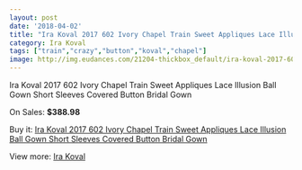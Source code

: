 ```yaml
---
layout: post
date: '2018-04-02'
title: "Ira Koval 2017 602 Ivory Chapel Train Sweet Appliques Lace Illusion Ball Gown Short Sleeves Covered Button Bridal Gown"
category: Ira Koval
tags: ["train","crazy","button","koval","chapel"]
image: http://img.eudances.com/21204-thickbox_default/ira-koval-2017-602-ivory-chapel-train-sweet-appliques-lace-illusion-ball-gown-short-sleeves-covered-button-bridal-gown.jpg
---
```

Ira Koval 2017 602 Ivory Chapel Train Sweet Appliques Lace Illusion Ball Gown Short Sleeves Covered Button Bridal Gown

On Sales: **$388.98**
<a href="https://www.eudances.com/en/ira-koval/6477-ira-koval-2017-602-ivory-chapel-train-sweet-appliques-lace-illusion-ball-gown-short-sleeves-covered-button-bridal-gown.html"><amp-img layout="responsive" width="600" height="600" src="//img.eudances.com/21204-thickbox_default/ira-koval-2017-602-ivory-chapel-train-sweet-appliques-lace-illusion-ball-gown-short-sleeves-covered-button-bridal-gown.jpg" alt="Ira Koval 2017 602 Ivory Chapel Train Sweet Appliques Lace Illusion Ball Gown Short Sleeves Covered Button Bridal Gown 0" /></a>
<a href="https://www.eudances.com/en/ira-koval/6477-ira-koval-2017-602-ivory-chapel-train-sweet-appliques-lace-illusion-ball-gown-short-sleeves-covered-button-bridal-gown.html"><amp-img layout="responsive" width="600" height="600" src="//img.eudances.com/21212-thickbox_default/ira-koval-2017-602-ivory-chapel-train-sweet-appliques-lace-illusion-ball-gown-short-sleeves-covered-button-bridal-gown.jpg" alt="Ira Koval 2017 602 Ivory Chapel Train Sweet Appliques Lace Illusion Ball Gown Short Sleeves Covered Button Bridal Gown 1" /></a>
<a href="https://www.eudances.com/en/ira-koval/6477-ira-koval-2017-602-ivory-chapel-train-sweet-appliques-lace-illusion-ball-gown-short-sleeves-covered-button-bridal-gown.html"><amp-img layout="responsive" width="600" height="600" src="//img.eudances.com/21211-thickbox_default/ira-koval-2017-602-ivory-chapel-train-sweet-appliques-lace-illusion-ball-gown-short-sleeves-covered-button-bridal-gown.jpg" alt="Ira Koval 2017 602 Ivory Chapel Train Sweet Appliques Lace Illusion Ball Gown Short Sleeves Covered Button Bridal Gown 2" /></a>
<a href="https://www.eudances.com/en/ira-koval/6477-ira-koval-2017-602-ivory-chapel-train-sweet-appliques-lace-illusion-ball-gown-short-sleeves-covered-button-bridal-gown.html"><amp-img layout="responsive" width="600" height="600" src="//img.eudances.com/21210-thickbox_default/ira-koval-2017-602-ivory-chapel-train-sweet-appliques-lace-illusion-ball-gown-short-sleeves-covered-button-bridal-gown.jpg" alt="Ira Koval 2017 602 Ivory Chapel Train Sweet Appliques Lace Illusion Ball Gown Short Sleeves Covered Button Bridal Gown 3" /></a>
<a href="https://www.eudances.com/en/ira-koval/6477-ira-koval-2017-602-ivory-chapel-train-sweet-appliques-lace-illusion-ball-gown-short-sleeves-covered-button-bridal-gown.html"><amp-img layout="responsive" width="600" height="600" src="//img.eudances.com/21209-thickbox_default/ira-koval-2017-602-ivory-chapel-train-sweet-appliques-lace-illusion-ball-gown-short-sleeves-covered-button-bridal-gown.jpg" alt="Ira Koval 2017 602 Ivory Chapel Train Sweet Appliques Lace Illusion Ball Gown Short Sleeves Covered Button Bridal Gown 4" /></a>
<a href="https://www.eudances.com/en/ira-koval/6477-ira-koval-2017-602-ivory-chapel-train-sweet-appliques-lace-illusion-ball-gown-short-sleeves-covered-button-bridal-gown.html"><amp-img layout="responsive" width="600" height="600" src="//img.eudances.com/21208-thickbox_default/ira-koval-2017-602-ivory-chapel-train-sweet-appliques-lace-illusion-ball-gown-short-sleeves-covered-button-bridal-gown.jpg" alt="Ira Koval 2017 602 Ivory Chapel Train Sweet Appliques Lace Illusion Ball Gown Short Sleeves Covered Button Bridal Gown 5" /></a>
<a href="https://www.eudances.com/en/ira-koval/6477-ira-koval-2017-602-ivory-chapel-train-sweet-appliques-lace-illusion-ball-gown-short-sleeves-covered-button-bridal-gown.html"><amp-img layout="responsive" width="600" height="600" src="//img.eudances.com/21207-thickbox_default/ira-koval-2017-602-ivory-chapel-train-sweet-appliques-lace-illusion-ball-gown-short-sleeves-covered-button-bridal-gown.jpg" alt="Ira Koval 2017 602 Ivory Chapel Train Sweet Appliques Lace Illusion Ball Gown Short Sleeves Covered Button Bridal Gown 6" /></a>
<a href="https://www.eudances.com/en/ira-koval/6477-ira-koval-2017-602-ivory-chapel-train-sweet-appliques-lace-illusion-ball-gown-short-sleeves-covered-button-bridal-gown.html"><amp-img layout="responsive" width="600" height="600" src="//img.eudances.com/21206-thickbox_default/ira-koval-2017-602-ivory-chapel-train-sweet-appliques-lace-illusion-ball-gown-short-sleeves-covered-button-bridal-gown.jpg" alt="Ira Koval 2017 602 Ivory Chapel Train Sweet Appliques Lace Illusion Ball Gown Short Sleeves Covered Button Bridal Gown 7" /></a>
<a href="https://www.eudances.com/en/ira-koval/6477-ira-koval-2017-602-ivory-chapel-train-sweet-appliques-lace-illusion-ball-gown-short-sleeves-covered-button-bridal-gown.html"><amp-img layout="responsive" width="600" height="600" src="//img.eudances.com/21205-thickbox_default/ira-koval-2017-602-ivory-chapel-train-sweet-appliques-lace-illusion-ball-gown-short-sleeves-covered-button-bridal-gown.jpg" alt="Ira Koval 2017 602 Ivory Chapel Train Sweet Appliques Lace Illusion Ball Gown Short Sleeves Covered Button Bridal Gown 8" /></a>

Buy it: [Ira Koval 2017 602 Ivory Chapel Train Sweet Appliques Lace Illusion Ball Gown Short Sleeves Covered Button Bridal Gown](https://www.eudances.com/en/ira-koval/6477-ira-koval-2017-602-ivory-chapel-train-sweet-appliques-lace-illusion-ball-gown-short-sleeves-covered-button-bridal-gown.html "Ira Koval 2017 602 Ivory Chapel Train Sweet Appliques Lace Illusion Ball Gown Short Sleeves Covered Button Bridal Gown")

View more: [Ira Koval](https://www.eudances.com/en/104-ira-koval "Ira Koval")